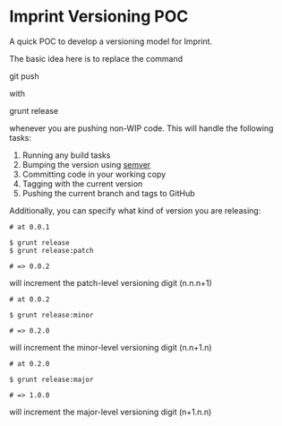 Imprint Versioning POC
======================

A quick POC to develop a versioning model for Imprint. 

The basic idea here is to replace the command

   git push

with 

  grunt release

whenever you are pushing non-WIP code. This will handle the following tasks:

 1. Running any build tasks
 2. Bumping the version using [semver](http://semver.org/)
 3. Committing code in your working copy
 4. Tagging with the current version
 5. Pushing the current branch and tags to GitHub

Additionally, you can specify what kind of version you are releasing:

    # at 0.0.1

    $ grunt release
    $ grunt release:patch

    # => 0.0.2

will increment the patch-level versioning digit (n.n.n+1)

    # at 0.0.2

    $ grunt release:minor

    # => 0.2.0

will increment the minor-level versioning digit (n.n+1.n)

    # at 0.2.0

    $ grunt release:major

    # => 1.0.0

will increment the major-level versioning digit (n+1.n.n)
